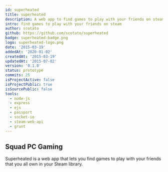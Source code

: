 ```yaml
---
id: superheated
title: superheated
description: A web app to find games to play with your friends on steam.
intro: find games to play with your friends on steam
author: scotato
github: https://github.com/scotato/superheated
badge: superheated-badge.png
logo: superheated-logo.png
date: '2015-03-19'
addedAt: '2020-01-02'
createdAt: '2015-03-19'
updatedAt: '2015-07-02'
version: '0.1.0'
status: prototype
commits: 25
isProjectActive: false
isProjectPublic: true
isSourcePublic: false
tools: 
  - node-js
  - express
  - ejs
  - passport
  - socket-io
  - steam-web-api
  - grunt
---
```


## Squad PC Gaming
Superheated is a web app that lets you find games to play with your friends that you all own in your Steam library.
